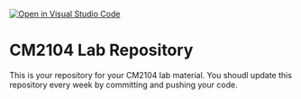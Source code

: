 [![Open in Visual Studio Code](https://classroom.github.com/assets/open-in-vscode-2e0aaae1b6195c2367325f4f02e2d04e9abb55f0b24a779b69b11b9e10269abc.svg)](https://classroom.github.com/online_ide?assignment_repo_id=15957238&assignment_repo_type=AssignmentRepo)
# CM2104 Lab Repository
This is your repository for your CM2104 lab material. You shoudl update this repository every week by committing and pushing your code.
